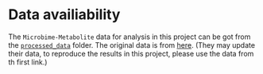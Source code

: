 # Data availiability

The `Microbime-Metabolite` data for analysis in this project can be got from the [`processed_data`](https://uwmadison.box.com/s/njqfn1bjafxmphe118rixijp5bsujm4z) folder. The original data is from [here](https://github.com/borenstein-lab/microbiome-metabolome-curated-data/tree/main/data/processed_data). (They may update their data, to reproduce the results in this project, please use the data from th first link.)
